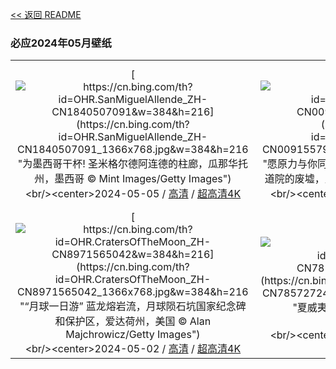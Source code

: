 [<< 返回 README](../../README.md)
### 必应2024年05月壁纸
||||
|:---:|:---:|:---:|
|[![https://cn.bing.com/th?id=OHR.SanMiguelAllende_ZH-CN1840507091&w=384&h=216](https://cn.bing.com/th?id=OHR.SanMiguelAllende_ZH-CN1840507091_1366x768.jpg&w=384&h=216 "为墨西哥干杯!&#10;圣米格尔德阿连德的柱廊，瓜那华托州，墨西哥&#10;© Mint Images/Getty Images")](https://cn.bing.com/search?q=%e5%a2%a8%e8%a5%bf%e5%93%a5%e4%ba%94%e6%9c%88%e4%ba%94%e6%97%a5%e8%8a%82&form=hpcapt&mkt=zh-cn&filters=HpDate:"20240504_1600")<br/><center>2024-05-05 / [高清](https://cn.bing.com/th?id=OHR.SanMiguelAllende_ZH-CN1840507091_1920x1200.jpg&w=1920&h=1200) / [超高清4K](https://cn.bing.com/th?id=OHR.SanMiguelAllende_ZH-CN1840507091_UHD.jpg&w=3840&h=2160)<center/>|[![https://cn.bing.com/th?id=OHR.JediMonastery_ZH-CN0091557941&w=384&h=216](https://cn.bing.com/th?id=OHR.JediMonastery_ZH-CN0091557941_1366x768.jpg&w=384&h=216 "愿原力与你同在！&#10;斯凯利格·迈克尔岛上一座古老修道院的废墟，爱尔兰&#10;© MNStudio/Getty Images")](https://cn.bing.com/search?q=%e6%98%9f%e7%90%83%e5%a4%a7%e6%88%98%e6%97%a5&form=hpcapt&mkt=zh-cn&filters=HpDate:"20240503_1600")<br/><center>2024-05-04 / [高清](https://cn.bing.com/th?id=OHR.JediMonastery_ZH-CN0091557941_1920x1200.jpg&w=1920&h=1200) / [超高清4K](https://cn.bing.com/th?id=OHR.JediMonastery_ZH-CN0091557941_UHD.jpg&w=3840&h=2160)<center/>|[![https://cn.bing.com/th?id=OHR.SonoranSpring_ZH-CN9246678734&w=384&h=216](https://cn.bing.com/th?id=OHR.SonoranSpring_ZH-CN9246678734_1366x768.jpg&w=384&h=216 "最热的地方也有凉爽之处&#10;春天盛开的沙漠毒菊，索诺拉沙漠，亚利桑那州&#10;© Charles Harker/Getty Images")](https://cn.bing.com/search?q=%e7%b4%a2%e8%af%ba%e6%8b%89%e6%b2%99%e6%bc%a0&form=hpcapt&mkt=zh-cn&filters=HpDate:"20240502_1600")<br/><center>2024-05-03 / [高清](https://cn.bing.com/th?id=OHR.SonoranSpring_ZH-CN9246678734_1920x1200.jpg&w=1920&h=1200) / [超高清4K](https://cn.bing.com/th?id=OHR.SonoranSpring_ZH-CN9246678734_UHD.jpg&w=3840&h=2160)<center/>|
|[![https://cn.bing.com/th?id=OHR.CratersOfTheMoon_ZH-CN8971565042&w=384&h=216](https://cn.bing.com/th?id=OHR.CratersOfTheMoon_ZH-CN8971565042_1366x768.jpg&w=384&h=216 "“月球一日游”&#10;蓝龙熔岩流，月球陨石坑国家纪念碑和保护区，爱达荷州，美国&#10;© Alan Majchrowicz/Getty Images")](https://cn.bing.com/search?q=%e9%99%a8%e7%9f%b3%e5%9d%91&form=hpcapt&mkt=zh-cn&filters=HpDate:"20240501_1600")<br/><center>2024-05-02 / [高清](https://cn.bing.com/th?id=OHR.CratersOfTheMoon_ZH-CN8971565042_1920x1200.jpg&w=1920&h=1200) / [超高清4K](https://cn.bing.com/th?id=OHR.CratersOfTheMoon_ZH-CN8971565042_UHD.jpg&w=3840&h=2160)<center/>|[![https://cn.bing.com/th?id=OHR.HawaiianLei_ZH-CN7857272499&w=384&h=216](https://cn.bing.com/th?id=OHR.HawaiianLei_ZH-CN7857272499_1366x768.jpg&w=384&h=216 "夏威夷的花环节&#10;夏威夷花环&#10;© Jotika Pun/Shutterstock")](https://cn.bing.com/search?q=%e5%a4%8f%e5%a8%81%e5%a4%b7&form=hpcapt&mkt=zh-cn&filters=HpDate:"20240430_1600")<br/><center>2024-05-01 / [高清](https://cn.bing.com/th?id=OHR.HawaiianLei_ZH-CN7857272499_1920x1200.jpg&w=1920&h=1200) / [超高清4K](https://cn.bing.com/th?id=OHR.HawaiianLei_ZH-CN7857272499_UHD.jpg&w=3840&h=2160)<center/>